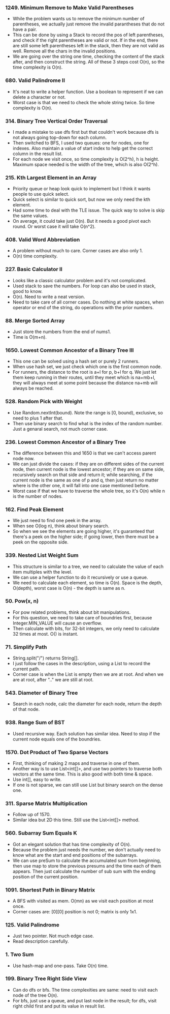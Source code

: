 ### 1249. Minimum Remove to Make Valid Parentheses 
* While the problem wants us to remove the minimum number of parentheses, we actually just remove the invalid parantheses that do not have a pair.
* This can be done by using a Stack to record the pos of left parentheses, and check if the right parentheses are valid or not. If in the end, there are still some left parentheses left in the stack, then they are not valid as well. Remove all the chars in the invalid positions.
* We are going over the string one time, checking the content of the stack after, and then construct the string. All of these 3 steps cost O(n), so the time complexity is O(n). 

### 680. Valid Palindrome II
* It's neat to write a helper function. Use a boolean to represent if we can delete a character or not.
* Worst case is that we need to check the whole string twice. So time complexity is O(n). 

### 314. Binary Tree Vertical Order Traversal 
* I made a mistake to use dfs first but that couldn't work because dfs is not always going top-down for each column.
* Then switched to BFS, I used two queues: one for nodes, one for indexes. Also maintain a value of start index to help get the correct column in the result list.
* For each node we visit once, so time complexity is O(2^h), h is height. Maximum space needed is the width of the tree, which is also O(2^h).

### 215. Kth Largest Element in an Array 
* Priority queue or heap look quick to implement but I think it wants people to use quick select.
* Quick select is similar to quick sort, but now we only need the kth element.
* Had some time to deal with the TLE issue. The quick way to solve is skip the same values.
* On average, it could take just O(n). But it needs a good pivot each round. Or worst case it will take O(n^2). 

### 408. Valid Word Abbreviation 
* A problem without much to care. Corner cases are also only 1.
* O(n) time complexity.

### 227. Basic Calculator II 
* Looks like a classic calculator problem and it's not complicated.
* Used stack to save the numbers. For loop can also be used in stack, good to know.
* O(n). Need to write a neat version. 
* Need to take care of all corner cases. Do nothing at white spaces, when operator or end of the string, do operations with the prior numbers. 

### 88. Merge Sorted Array 
* Just store the numbers from the end of nums1.
* Time is O(m+n).

### 1650. Lowest Common Ancestor of a Binary Tree III
* This one can be solved using a hash set or purely 2 runners.
* When use hash set, we just check which one is the first common node.
* For runners, the distance to the root is a+l for p, b+l for q. We just let them keep running in their routes, until they meet which is na+mb+l, they will always meet at some point because the distance na+mb will always be reached. 

### 528. Random Pick with Weight 
* Use Random.nextInt(bound). Note the range is [0, bound), exclusive, so need to plus 1 after that.
* Then use binary search to find what is the index of the random number. Just a genaral search, not much corner case.

### 236. Lowest Common Ancestor of a Binary Tree 
* The difference between this and 1650 is that we can't access parent node now.
* We can just divide the cases: if they are on different sides of the current node, then current node is the lowest ancestor; if they are on same side, recursively search on that side and return it; while searching, if the current node is the same as one of p and q, then just return no matter where is the other one, it will fall into one case mentioned before.
* Worst case if that we have to traverse the whole tree, so it's O(n) while n is the number of nodes. 

### 162. Find Peak Element 
* We just need to find one peek in the array.
* When see O(log n), think about binary search.
* So when we see the elements are going higher, it's guaranteed that there's a peek on the higher side; if going lower, then there must be a peek on the opposite side. 

### 339. Nested List Weight Sum 
* This structure is similar to a tree, we need to calculate the value of each item multiples with the level.
* We can use a helper function to do it recursively or use a queue.
* We need to calculate each element, so time is O(n). Space is the depth, O(depth), worst case is O(n) - the depth is same as n. 

### 50. Pow(x, n) 
* For pow related problems, think about bit manipulations.
* For this question, we need to take care of boundries first, because Integer.MIN_VALUE will cause an overflow.
* Then calculate with bits, for 32-bit integers, we only need to calculate 32 times at most. O() is instant. 

### 71. Simplify Path 
* String.split("/") returns String[].
* I just follow the cases in the description, using a List<String> to record the current path.
* Corner case is when the List is empty then we are at root. And when we are at root, after ".." we are still at root. 

### 543. Diameter of Binary Tree 
* Search in each node, calc the diameter for each node, return the depth of that node. 

### 938. Range Sum of BST 
* Used recursive way. Each solution has similar idea. Need to stop if the current node equals one of the boundries. 

### 1570. Dot Product of Two Sparse Vectors 
* First, thinking of making 2 maps and traverse in one of them.
* Another way is to use List<int[]>, and use two pointers to traverse both vectors at the same time. This is also good with both time & space.
* Use int[], easy to write.
* If one is not sparse, we can still use List but binary search on the dense one. 

### 311. Sparse Matrix Multiplication 
* Follow up of 1570.
* Similar idea but 2D this time. Still use the List<int[]> method.

### 560. Subarray Sum Equals K 
* Got an elegant solution that has time complexity of O(n).
* Because the problem just needs the number, we don't actually need to know what are the start and end positions of the subarrays.
* We can use preSum to calculate the accumulated sum from beginning, then use map to store the previous presums and the time each of them appears. Then just calculate the number of sub sum with the ending position of the current position.

### 1091. Shortest Path in Binary Matrix 
* A BFS with visited as mem. O(mn) as we visit each position at most once.
* Corner cases are: [0][0] position is not 0; matrix is only 1x1. 

### 125. Valid Palindrome 
* Just two pointer. Not much edge case.
* Read description carefully. 

### 1. Two Sum 
* Use hash-map and one-pass. Take O(n) time. 

### 199. Binary Tree Right Side View 
* Can do dfs or bfs. The time complexities are same: need to visit each node of the tree O(n).
* For bfs, just use a queue, and put last node in the result; for dfs, visit right child first and put its value in result list.





